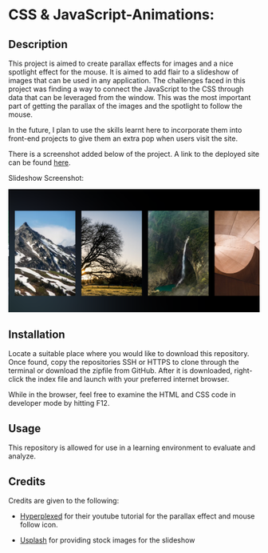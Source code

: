 # CSS & JavaScript-Animations:

## Description

This project is aimed to create parallax effects for images and a nice spotlight effect for the mouse. It is aimed to add flair to a slideshow of images that can be used in any application. The challenges faced in this project was finding a way to connect the JavaScript to the CSS through data that can be leveraged from the window. This was the most important part of getting the parallax of the images and the spotlight to follow the mouse.

In the future, I plan to use the skills learnt here to incorporate them into front-end projects to give them an extra pop when users visit the site.

There is a screenshot added below of the project. A link to the deployed site can be found [here](https://kyleochata.github.io/CSS-animations/).

Slideshow Screenshot:

![slideshow image](./assets/images/slideshow.png)

## Installation

Locate a suitable place where you would like to download this repository. Once found, copy the repositories SSH or HTTPS to clone through the terminal or download the zipfile from GitHub. After it is downloaded, right-click the index file and launch with your preferred internet browser.

While in the browser, feel free to examine the HTML and CSS code in developer mode by hitting F12.

## Usage

This repository is allowed for use in a learning environment to evaluate and analyze.

## Credits

Credits are given to the following:

- [Hyperplexed](https://www.youtube.com/watch?v=PkADl0HubMY&t=81s&ab_channel=Hyperplexed) for their youtube tutorial for the parallax effect and mouse follow icon.

- [Usplash](https://unsplash.com/) for providing stock images for the slideshow
